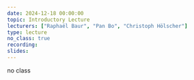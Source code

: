```yaml
---
date: 2024-12-18 00:00:00
topic: Introductory Lecture
lecturers: ["Raphaël Baur", "Pan Bo", "Christoph Hölscher"]
type: lecture
no_class: true
recording:
slides:
---
```


no class
